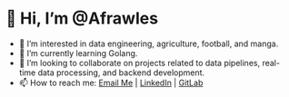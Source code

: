 # 👋 Hi, I’m @Afrawles

- 👀 I’m interested in data engineering, agriculture, football, and manga.
- 🌱 I’m currently learning Golang.
- 💞️ I’m looking to collaborate on projects related to data pipelines, real-time data processing, and backend development.
- 📫 How to reach me: [Email Me](mailto:afrawles@outlook.com) | [LinkedIn](https://www.linkedin.com/in/mosesodeke/) | [GitLab](https://gitlab.com/mosesafrawles)
